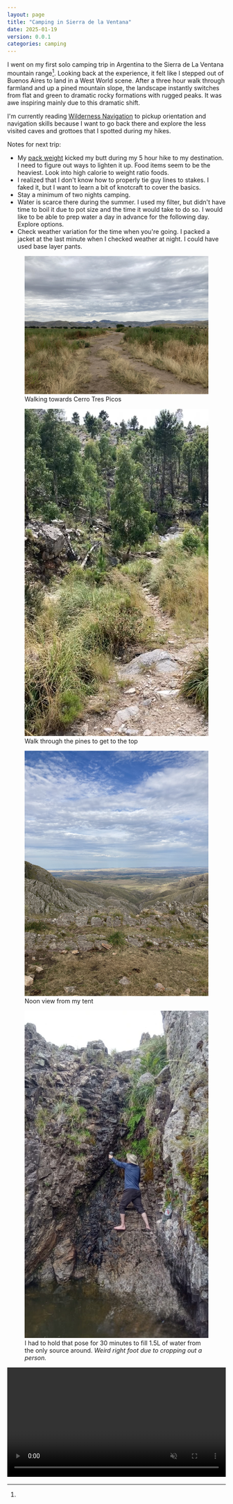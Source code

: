 ```yaml
---
layout: page
title: "Camping in Sierra de la Ventana"
date: 2025-01-19
version: 0.0.1
categories: camping
---
```


I went on my first solo camping trip in Argentina to the Sierra de La Ventana mountain range[^1]. Looking back at the experience, it felt like I stepped out of Buenos Aires to land in a West World scene. After a three hour walk through farmland and up a pined mountain slope, the landscape instantly switches from flat and green to dramatic rocky formations with rugged peaks. It was awe inspiring mainly due to this dramatic shift.

I'm currently reading [Wilderness Navigation](https://www.amazon.com/Wilderness-Navigation-Finding-Altimeter-Mountaineers/dp/1594859450) to pickup orientation and navigation skills because I want to go back there and explore the less visited caves and grottoes that I spotted during my hikes.

Notes for next trip:
* My [pack weight](sierra-de-la-ventana-pack) kicked my butt during my 5 hour hike to my destination. I need to figure out ways to lighten it up. Food items seem to be the heaviest. Look into high calorie to weight ratio foods.
* I realized that I don't know how to properly tie guy lines to stakes. I faked it, but I want to learn a bit of knotcraft to cover the basics.
* Stay a minimum of two nights camping.
* Water is scarce there during the summer. I used my filter, but didn't have time to boil it due to pot size and the time it would take to do so. I would like to be able to prep water a day in advance for the following day. Explore options.
* Check weather variation for the time when you're going. I packed a jacket at the last minute when I checked weather at night. I could have used base layer pants.

<figure>
    <img src="assets/la-ventana-walk-to-mountains.JPG">
    <figcaption>Walking towards Cerro Tres Picos</figcaption>
</figure>

<figure>
    <img src="assets/la-ventana-pines.png">
    <figcaption>Walk through the pines to get to the top</figcaption>
</figure>

<figure>
    <img src="assets/la-ventana-view-from-tent.JPG">
    <figcaption>Noon view from my tent</figcaption>
</figure>


<figure>
    <img src="assets/la-ventana-akward-pose.JPG">
    <figcaption>I had to hold that pose for 30 minutes to fill 1.5L of water from the only source around. <i>Weird right foot due to cropping out a person.</i></figcaption>
</figure>

<video width="100%" controls muted>
    <source src="assets/la-ventana-vid.mp4" type="video/mp4;">
</video>

[^1]:
